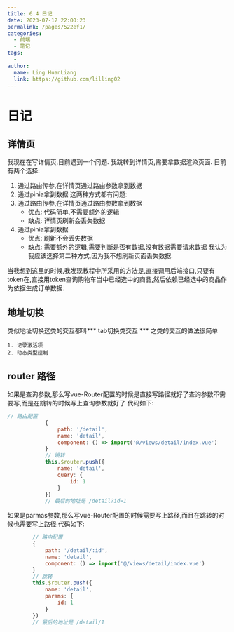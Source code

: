 ```yaml
---
title: 6.4 日记
date: 2023-07-12 22:00:23
permalink: /pages/522ef1/
categories:
  - 前端
  - 笔记
tags:
  - 
author: 
  name: Ling HuanLiang
  link: https://github.com/lilling02
---
```

# 日记

## 详情页

我现在在写详情页,目前遇到一个问题.
我跳转到详情页,需要拿数据渲染页面.
目前有两个选择:
1. 通过路由传参,在详情页通过路由参数拿到数据
2. 通过pinia拿到数据
这两种方式都有问题:
1. 通过路由传参,在详情页通过路由参数拿到数据
    - 优点: 代码简单,不需要额外的逻辑
    - 缺点: 详情页刷新会丢失数据
2. 通过pinia拿到数据
    - 优点: 刷新不会丢失数据
    - 缺点: 需要额外的逻辑,需要判断是否有数据,没有数据需要请求数据
我认为我应该选择第二种方式,因为我不想刷新页面丢失数据.

当我想到这里的时候,我发现教程中所采用的方法是,直接调用后端接口,只要有token在,直接用token查询购物车当中已经选中的商品,然后依赖已经选中的商品作为依据生成订单数据.

## 地址切换

类似地址切换这类的交互都叫*** tab切换类交互 ***
之类的交互的做法很简单

    1. 记录激活项
    2. 动态类型控制

## router 路径

如果是查询参数,那么写vue-Router配置的时候是直接写路径就好了查询参数不需要写,而是在跳转的时候写上查询参数就好了
代码如下:

```` js
// 路由配置
            {
                path: '/detail',
                name: 'detail',
                component: () => import('@/views/detail/index.vue')
            }
            // 跳转
            this.$router.push({
                name: 'detail',
                query: {
                    id: 1
                }
            })
            // 最后的地址是 /detail?id=1
````

如果是parmas参数,那么写vue-Router配置的时候需要写上路径,而且在跳转的时候也需要写上路径
代码如下:

```` js
        // 路由配置
        {
            path: '/detail/:id',
            name: 'detail',
            component: () => import('@/views/detail/index.vue')
        }
        // 跳转
        this.$router.push({
            name: 'detail',
            params: {
                id: 1
            }
        })
        // 最后的地址是 /detail/1
````